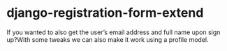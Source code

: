 # django-registration-form-extend
If you wanted to also get the user’s email address and full name upon sign up?With some tweaks we can also make it work using a profile model.
